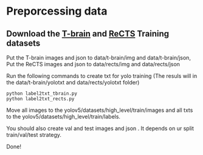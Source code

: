 # Preporcessing data

## Download the [T-brain](https://tbrain.trendmicro.com.tw/Competitions/Details/19) and [ReCTS](https://rrc.cvc.uab.es/?ch=12) Training datasets

Put the T-brain images and json to data/t-brain/img and data/t-brain/json, Put the ReCTS images and json to data/rects/img and data/rects/json

Run the following commands to create txt for yolo training (The resuls will in the data/t-brain/yolotxt and  data/rects/yolotxt folder)
```
python label2txt_tbrain.py
python label2txt_rects.py
```

Move all images to the yolov5/datasets/high_level/train/images and all txts to the yolov5/datasets/high_level/train/labels.

You should also create val and test images and json . It depends on ur split train/val/test strategy.

Done!
